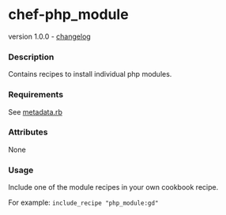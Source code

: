 chef-php_module
===============
version 1.0.0 - [changelog](https://github.com/xforty/chef-php_module/blob/master/CHANGELOG.md)

### Description

Contains recipes to install individual php modules.

### Requirements

See [metadata.rb](https://github.com/xforty/chef-php_module/blob/master/metadata.rb)

### Attributes

None

### Usage

Include one of the module recipes in your own cookbook recipe.

For example: `include_recipe "php_module:gd"`
